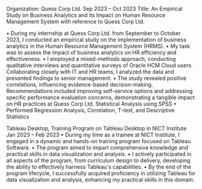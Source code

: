 Organization: Quess Corp Ltd. Sep 2023 – Oct 2023
Title: An Empirical Study on Business Analytics and its Impact on Human Resource Management System
 with reference to Quess Corp Ltd.

• During my internship at Quess Corp Ltd. from September to October 2023, I conducted an empirical study on
the implementation of business analytics in the Human Resource Management System (HRMS).
• My task was to assess the impact of business analytics on HR efficiency and effectiveness.
• I employed a mixed-methods approach, conducting qualitative interviews and quantitative surveys of Oracle
HCM Cloud users. Collaborating closely with IT and HR teams, I analyzed the data and presented findings to
senior management.
• The study revealed positive correlations, influencing evidence-based decision-making. Recommendations
included improving self-service options and addressing specific performance evaluation concerns,
demonstrating a tangible impact on HR practices at Quess Corp Ltd.
Statistical Analysis using SPSS
• Performed Regression Analysis, Correlation, T-test, and Descriptive Statistics 


Tableau Desktop, Training Program on Tableau Desktop in NICT Institute Jan 2023 – Feb 2023
• During my time as a trainee at NICT Institute, I engaged in a dynamic and hands-on training program focused
on Tableau Software.
• The program aimed to impart comprehensive knowledge and practical skills in data visualization and
analysis.
• I actively participated in all aspects of the program, from curriculum design to delivery, developing the ability
to effectively harness Tableau's capabilities.
• By the end of the program lifecycle, I successfully acquired proficiency in utilizing Tableau for data
visualization and analysis, enhancing my practical skills in this domain.
